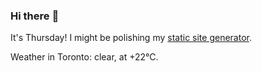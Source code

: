 ### Hi there :wave:

It's Thursday! I might be polishing my [static site generator](https://github.com/bewuethr/pandoc-bash-blog).

Weather in Toronto: clear, at +22°C.
